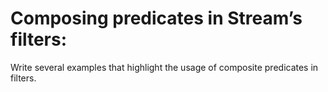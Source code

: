 # Composing predicates in Stream’s filters:

Write several examples that highlight the usage of composite predicates in filters.